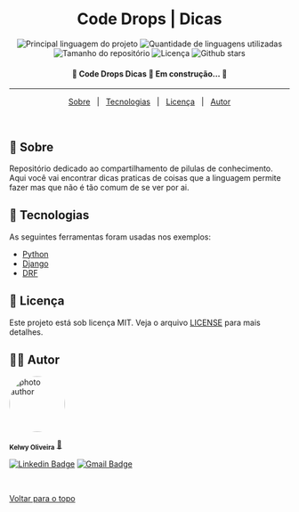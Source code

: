 <h1 align="center">Code Drops | Dicas</h1>

<p align="center">
  <img alt="Principal linguagem do projeto" src="https://img.shields.io/github/languages/top/kelwys/code-drops-dicas?color=56BEB8">

  <img alt="Quantidade de linguagens utilizadas" src="https://img.shields.io/github/languages/count/kelwys/code-drops-dicas?color=56BEB8">

  <img alt="Tamanho do repositório" src="https://img.shields.io/github/repo-size/kelwys/code-drops-dicas?color=56BEB8">

  <img alt="Licença" src="https://img.shields.io/github/license/kelwys/code-drops-dicas?color=56BEB8">

  <img alt="Github stars" src="https://img.shields.io/github/stars/kelwys/code-drops-dicas?color=56BEB8" />
</p>

<!-- Status -->

<h4 align="center"> 
	🚧  Code Drops Dicas 🚀 Em construção...  🚧
</h4> 

<hr>

<p align="center">
  <a href="#dart-sobre">Sobre</a> &#xa0; | &#xa0; 
  <a href="#rocket-tecnologias">Tecnologias</a> &#xa0; | &#xa0;
  <a href="#memo-licença">Licença</a> &#xa0; | &#xa0;
  <a href="#rocket-autor" target="_blank">Autor</a>
</p>

<br>

## :dart: Sobre ##

Repositório dedicado ao compartilhamento de pilulas de conhecimento. Aqui você vai encontrar dicas praticas de coisas que a linguagem permite fazer mas que não é tão comum de se ver por ai.


## :rocket: Tecnologias ##

As seguintes ferramentas foram usadas nos exemplos:

- [Python](https://www.python.org/)
- [Django](https://www.djangoproject.com/)
- [DRF](https://www.django-rest-framework.org/)

## :memo: Licença ##

Este projeto está sob licença MIT. Veja o arquivo [LICENSE](LICENSE.md) para mais detalhes.

## :man_technologist: Autor ##

<img style="border-radius: 50% !important;" src="https://kelwys.github.io/assets/images/avatar.png" width="100px;" alt="photo author"/>

 <sub><b>Kelwy Oliveira</b></sub></a> <a href="https://www.linkedin.com/in/kelwyoliveira/" title="kelwy`s linkedin">🚀</a>
 <br />

[![Linkedin Badge](https://img.shields.io/badge/-Kelwy-1692B4?style=for-the-badge&logo=Linkedin&logoColor=white&link=https://www.linkedin.com/in/kelwyoliveira/)](https://www.linkedin.com/in/kelwyoliveira/) 
[![Gmail Badge](https://img.shields.io/badge/-kelwyduarte@gmail.com-4682B4?style=for-the-badge&logo=Gmail&logoColor=white&link=mailto:kelwyduarte@gmail.com)](mailto:kelwyduarte@gmail.com)

&#xa0;

<a href="#top">Voltar para o topo</a>

